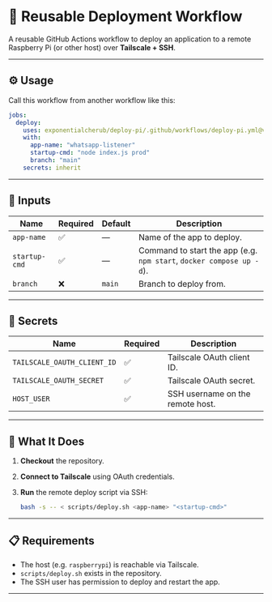 # 🚀 Reusable Deployment Workflow

A reusable GitHub Actions workflow to deploy an application to a remote Raspberry Pi (or other host) over **Tailscale + SSH**.

---

## ⚙️ Usage

Call this workflow from another workflow like this:

```yaml
jobs:
  deploy:
    uses: exponentialcherub/deploy-pi/.github/workflows/deploy-pi.yml@v1.0.2
    with:
      app-name: "whatsapp-listener"
      startup-cmd: "node index.js prod"
      branch: "main"
    secrets: inherit
```

---

## 🔧 Inputs

| Name          | Required | Default | Description                                                          |
| ------------- | -------- | ------- | -------------------------------------------------------------------- |
| `app-name`    | ✅        | —       | Name of the app to deploy.                                           |
| `startup-cmd` | ✅        | —       | Command to start the app (e.g. `npm start`, `docker compose up -d`). |
| `branch`      | ❌        | `main`  | Branch to deploy from.                                               |

---

## 🔐 Secrets

| Name                        | Required | Description                      |
| --------------------------- | -------- | -------------------------------- |
| `TAILSCALE_OAUTH_CLIENT_ID` | ✅        | Tailscale OAuth client ID.       |
| `TAILSCALE_OAUTH_SECRET`    | ✅        | Tailscale OAuth secret.          |
| `HOST_USER`                 | ✅        | SSH username on the remote host. |

---

## 🧱 What It Does

1. **Checkout** the repository.
2. **Connect to Tailscale** using OAuth credentials.
3. **Run** the remote deploy script via SSH:

   ```bash
   bash -s -- < scripts/deploy.sh <app-name> "<startup-cmd>"
   ```

---

## 📋 Requirements

* The host (e.g. `raspberrypi`) is reachable via Tailscale.
* `scripts/deploy.sh` exists in the repository.
* The SSH user has permission to deploy and restart the app.

---
